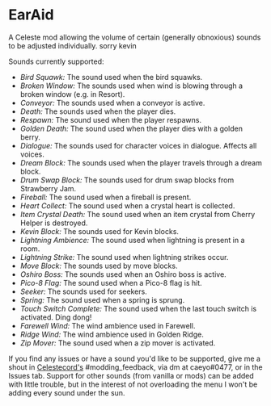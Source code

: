 # EarAid
A Celeste mod allowing the volume of certain (generally obnoxious) sounds to be adjusted individually. sorry kevin

Sounds currently supported:
- *Bird Squawk:* The sound used when the bird squawks.
- *Broken Window:* The sounds used when wind is blowing through a broken window (e.g. in Resort).
- *Conveyor:* The sounds used when a conveyor is active.
- *Death:* The sounds used when the player dies.
- *Respawn:* The sound used when the player respawns.
- *Golden Death:* The sound used when the player dies with a golden berry.
- *Dialogue:* The sounds used for character voices in dialogue. Affects all voices.
- *Dream Block:* The sounds used when the player travels through a dream block.
- *Drum Swap Block:* The sounds used for drum swap blocks from Strawberry Jam.
- *Fireball:* The sound used when a fireball is present.
- *Heart Collect:* The sound used when a crystal heart is collected.
- *Item Crystal Death:* The sound used when an item crystal from Cherry Helper is destroyed.
- *Kevin Block:* The sounds used for Kevin blocks.
- *Lightning Ambience:* The sound used when lightning is present in a room.
- *Lightning Strike:* The sound used when lightning strikes occur.
- *Move Block:* The sounds used by move blocks.
- *Oshiro Boss:* The sounds used when an Oshiro boss is active.
- *Pico-8 Flag:* The sound used when a Pico-8 flag is hit.
- *Seeker:* The sounds used for seekers.
- *Spring:* The sound used when a spring is sprung.
- *Touch Switch Complete:* The sound used when the last touch switch is activated. Ding dong!
- *Farewell Wind:* The wind ambience used in Farewell.
- *Ridge Wind:* The wind ambience used in Golden Ridge.
- *Zip Mover:* The sound used when a zip mover is activated.

If you find any issues or have a sound you'd like to be supported, give me a shout in [Celestecord's](https://discord.gg/celeste) #modding_feedback, via dm at caeyo#0477, or in the Issues tab.
Support for other sounds (from vanilla or mods) can be added with little trouble, but in the interest of not overloading the menu I won't be adding every sound under the sun.